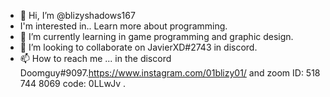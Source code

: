 - 👋 Hi, I’m @blizyshadows167
- I'm interested in.. Learn more about programming.
- 🌱 I’m currently learning in game programming and graphic design.
- 💞️ I’m looking to collaborate on JavierXD#2743 in discord.
- 📫 How to reach me ... in the discord Doomguy#9097.https://www.instagram.com/01blizy01/  and zoom ID: 518 744 8069    code: 0LLwJv .






<!---
blizyshadows167/blizyshadows167 is a ✨ special ✨ repository because its `README.md` (this file) appears on your GitHub profile.
You can click the Preview link to take a look at your changes.
--->
